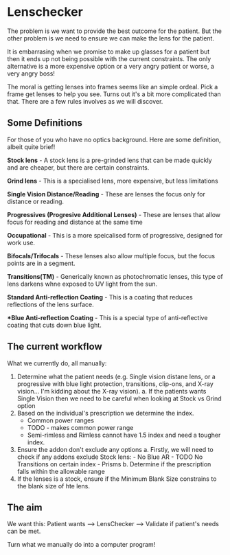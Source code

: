 # Lenschecker

The problem is we want to provide the best outcome for the patient. But the other problem is we need to ensure we can make the lens for the patient.

It is embarrasing when we promise to make up glasses for a patient but then it ends up not being possible with the current constraints. The only alternative is a more expensive option or a very angry patient or worse, a very angry boss!

The moral is getting lenses into frames seems like an simple ordeal. Pick a frame get lenses to help you see. Turns out it's a bit more complicated than that. There are a few rules involves as we will discover.

## Some Definitions

For those of you who have no optics background. Here are some definition, albeit quite brief!

**Stock lens** - A stock lens is a pre-grinded lens that can be made quickly and are cheaper, but there are certain constraints.

**Grind lens** - This is a specialised lens, more expensive, but less limitations

**Single Vision Distance/Reading** - These are lenses the focus only for distance or reading.

**Progressives (Progresive Additional Lenses)** - These are lenses that allow focus for reading and distance at the same time

**Occupational** - This is a more speicalised form of progressive, designed for work use.

**Bifocals/Trifocals** - These lenses also allow multiple focus, but the focus points are in a segment.

**Transitions(TM)** - Generically known as photochromatic lenses, this type of lens darkens whne exposed to UV light from the sun.

**Standard Anti-reflection Coating** - This is a coating that reduces reflections of the lens surface.

**\*Blue Anti-reflection Coating** - This is a special type of anti-reflective coating that cuts down blue light.

## The current workflow

What we currently do, all manually:

1. Determine what the patient needs (e.g. Single vision distane lens, or a progressive with blue light protection, transitions, clip-ons, and X-ray vision... I'm kidding about the X-ray vision).
   a. If the patients wants Single Vision then we need to be careful when looking at Stock vs Grind option
2. Based on the individual's prescription we determine the index.
   - Common power ranges
   - TODO - makes common power range
   - Semi-rimless and Rimless cannot have 1.5 index and need a tougher index.
3. Ensure the addon don't exclude any options
   a. Firstly, we will need to check if any addons exclude Stock lens: - No Blue AR - TODO No Transitions on certain index - Prisms
   b. Determine if the prescription falls within the allowable range
4. If the lenses is a stock, ensure if the Minimum Blank Size constrains to the blank size of hte lens.

## The aim

We want this:
Patient wants --> LensChecker --> Validate if patient's needs can be met.

Turn what we manually do into a computer program!
